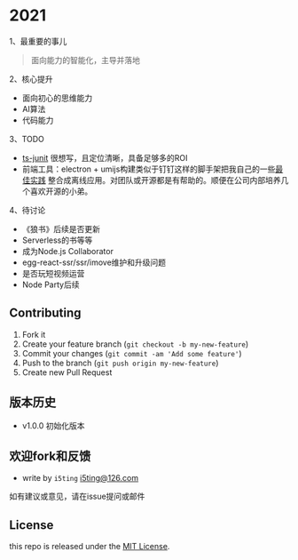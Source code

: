 # 2021

1、最重要的事儿

> 面向能力的智能化，主导并落地

2、核心提升

- 面向初心的思维能力
- AI算法
- 代码能力

3、TODO

- [ts-junit](https://github.com/i5ting/ts-junit) 很想写，且定位清晰，具备足够多的ROI
- 前端工具：electron + umijs构建类似于钉钉这样的脚手架把我自己的一些[最佳实践](https://github.com/i5ting/i5ting-mac-init) 整合成离线应用。对团队或开源都是有帮助的。顺便在公司内部培养几个喜欢开源的小弟。

4、待讨论

- 《狼书》后续是否更新
- Serverless的书等等
- 成为Node.js Collaborator
- egg-react-ssr/ssr/imove维护和升级问题
- 是否玩短视频运营
- Node Party后续

## Contributing

1. Fork it
2. Create your feature branch (`git checkout -b my-new-feature`)
3. Commit your changes (`git commit -am 'Add some feature'`)
4. Push to the branch (`git push origin my-new-feature`)
5. Create new Pull Request

## 版本历史

- v1.0.0 初始化版本

## 欢迎fork和反馈

- write by `i5ting` i5ting@126.com

如有建议或意见，请在issue提问或邮件

## License

this repo is released under the [MIT
License](http://www.opensource.org/licenses/MIT).
